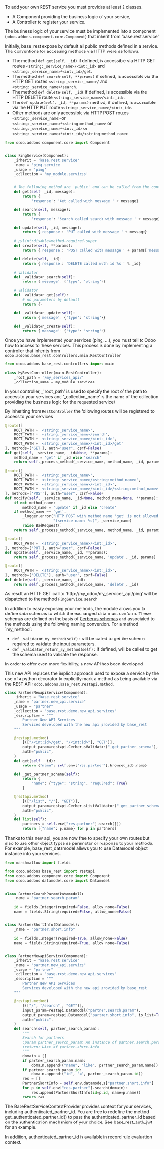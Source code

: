 To add your own REST service you must provides at least 2 classes.

- A Component providing the business logic of your service,
- A Controller to register your service.

The business logic of your service must be implemented into a component
(`odoo.addons.component.core.Component`) that inherit from
'base.rest.service'

Initially, base_rest expose by default all public methods defined in a
service. The conventions for accessing methods via HTTP were as follows:

- The method `def get(self, _id)` if defined, is accessible via HTTP GET
  routes `<string:_service_name>/<int:_id>` and
  `<string:_service_name>/<int:_id>/get`.
- The method `def search(self, **params)` if defined, is accessible via
  the HTTP GET routes `<string:_service_name>/` and
  `<string:_service_name>/search`.
- The method `def delete(self, _id)` if defined, is accessible via the
  HTTP DELETE route `<string:_service_name>/<int:_id>`.
- The `def update(self, _id, **params)` method, if defined, is
  accessible via the HTTP PUT route `<string:_service_name>/<int:_id>`.
- Other methods are only accessible via HTTP POST routes
  `<string:_service_name>` or
  `<string:_service_name>/<string:method_name>` or
  `<string:_service_name>/<int:_id>` or
  `<string:_service_name>/<int:_id>/<string:method_name>`

``` python
from odoo.addons.component.core import Component


class PingService(Component):
    _inherit = 'base.rest.service'
    _name = 'ping.service'
    _usage = 'ping'
    _collection = 'my_module.services'


    # The following method are 'public' and can be called from the controller.
    def get(self, _id, message):
        return {
            'response': 'Get called with message ' + message}

    def search(self, message):
        return {
            'response': 'Search called search with message ' + message}

    def update(self, _id, message):
        return {'response': 'PUT called with message ' + message}

    # pylint:disable=method-required-super
    def create(self, **params):
        return {'response': 'POST called with message ' + params['message']}

    def delete(self, _id):
        return {'response': 'DELETE called with id %s ' % _id}

    # Validator
    def _validator_search(self):
        return {'message': {'type': 'string'}}

    # Validator
    def _validator_get(self):
        # no parameters by default
        return {}

    def _validator_update(self):
        return {'message': {'type': 'string'}}

    def _validator_create(self):
        return {'message': {'type': 'string'}}
```

Once you have implemented your services (ping, ...), you must tell to
Odoo how to access to these services. This process is done by
implementing a controller that inherits from
`odoo.addons.base_rest.controllers.main.RestController`

``` python
from odoo.addons.base_rest.controllers import main

class MyRestController(main.RestController):
    _root_path = '/my_services_api/'
    _collection_name = my_module.services
```

In your controller, \_'root_path' is used to specify the root of the
path to access to your services and '\_collection_name' is the name of
the collection providing the business logic for the requested service/

By inheriting from `RestController` the following routes will be
registered to access to your services

``` python
@route([
    ROOT_PATH + '<string:_service_name>',
    ROOT_PATH + '<string:_service_name>/search',
    ROOT_PATH + '<string:_service_name>/<int:_id>',
    ROOT_PATH + '<string:_service_name>/<int:_id>/get'
], methods=['GET'], auth="user", csrf=False)
def get(self, _service_name, _id=None, **params):
    method_name = 'get' if _id else 'search'
    return self._process_method(_service_name, method_name, _id, params)

@route([
    ROOT_PATH + '<string:_service_name>',
    ROOT_PATH + '<string:_service_name>/<string:method_name>',
    ROOT_PATH + '<string:_service_name>/<int:_id>',
    ROOT_PATH + '<string:_service_name>/<int:_id>/<string:method_name>'
], methods=['POST'], auth="user", csrf=False)
def modify(self, _service_name, _id=None, method_name=None, **params):
    if not method_name:
        method_name = 'update' if _id else 'create'
    if method_name == 'get':
        _logger.error("HTTP POST with method name 'get' is not allowed. "
                      "(service name: %s)", _service_name)
        raise BadRequest()
    return self._process_method(_service_name, method_name, _id, params)

@route([
    ROOT_PATH + '<string:_service_name>/<int:_id>',
], methods=['PUT'], auth="user", csrf=False)
def update(self, _service_name, _id, **params):
    return self._process_method(_service_name, 'update', _id, params)

@route([
    ROOT_PATH + '<string:_service_name>/<int:_id>',
], methods=['DELETE'], auth="user", csrf=False)
def delete(self, _service_name, _id):
    return self._process_method(_service_name, 'delete', _id)
```

As result an HTTP GET call to 'http://my_odoo/my_services_api/ping' will
be dispatched to the method `PingService.search`

In addition to easily exposing your methods, the module allows you to
define data schemas to which the exchanged data must conform. These
schemas are defined on the basis of [Cerberus
schemas](https://docs.python-cerberus.org/en/stable/) and associated to
the methods using the following naming convention. For a method
\`my_method\`:

- `def _validator_my_method(self):` will be called to get the schema
  required to validate the input parameters.
- `def _validator_return_my_method(self):` if defined, will be called to
  get the schema used to validate the response.

In order to offer even more flexibility, a new API has been developed.

This new API replaces the implicit approach used to expose a service by
the use of a python decorator to explicitly mark a method as being
available via the REST API: `odoo.addons.base_rest.restapi.method`.

``` python
class PartnerNewApiService(Component):
    _inherit = "base.rest.service"
    _name = "partner.new_api.service"
    _usage = "partner"
    _collection = "base.rest.demo.new_api.services"
    _description = """
        Partner New API Services
        Services developed with the new api provided by base_rest
    """

    @restapi.method(
        [(["/<int:id>/get", "/<int:id>"], "GET")],
        output_param=restapi.CerberusValidator("_get_partner_schema"),
        auth="public",
    )
    def get(self, _id):
        return {"name": self.env["res.partner"].browse(_id).name}

    def _get_partner_schema(self):
        return {
            "name": {"type": "string", "required": True}
        }

    @restapi.method(
        [(["/list", "/"], "GET")],
        output_param=restapi.CerberusListValidator("_get_partner_schema"),
        auth="public",
    )
    def list(self):
        partners = self.env["res.partner"].search([])
        return [{"name": p.name} for p in partners]
```

Thanks to this new api, you are now free to specify your own routes but
also to use other object types as parameter or response to your methods.
For example, base_rest_datamodel allows you to use Datamodel object
instance into your services.

``` python
from marshmallow import fields

from odoo.addons.base_rest import restapi
from odoo.addons.component.core import Component
from odoo.addons.datamodel.core import Datamodel


class PartnerSearchParam(Datamodel):
    _name = "partner.search.param"

    id = fields.Integer(required=False, allow_none=False)
    name = fields.String(required=False, allow_none=False)


class PartnerShortInfo(Datamodel):
    _name = "partner.short.info"

    id = fields.Integer(required=True, allow_none=False)
    name = fields.String(required=True, allow_none=False)


class PartnerNewApiService(Component):
    _inherit = "base.rest.service"
    _name = "partner.new_api.service"
    _usage = "partner"
    _collection = "base.rest.demo.new_api.services"
    _description = """
        Partner New API Services
        Services developed with the new api provided by base_rest
    """

    @restapi.method(
        [(["/", "/search"], "GET")],
        input_param=restapi.Datamodel("partner.search.param"),
        output_param=restapi.Datamodel("partner.short.info", is_list=True),
        auth="public",
    )
    def search(self, partner_search_param):
        """
        Search for partners
        :param partner_search_param: An instance of partner.search.param
        :return: List of partner.short.info
        """
        domain = []
        if partner_search_param.name:
            domain.append(("name", "like", partner_search_param.name))
        if partner_search_param.id:
            domain.append(("id", "=", partner_search_param.id))
        res = []
        PartnerShortInfo = self.env.datamodels["partner.short.info"]
        for p in self.env["res.partner"].search(domain):
            res.append(PartnerShortInfo(id=p.id, name=p.name))
        return res
```

The BaseRestServiceContextProvider provides context for your services,
including authenticated_partner_id. You are free to redefine the method
get_authenticated_partner_id() to pass the authenticated_partner_id
based on the authentication mechanism of your choice. See
base_rest_auth_jwt for an example.

In addition, authenticated_partner_id is available in record rule
evaluation context.
